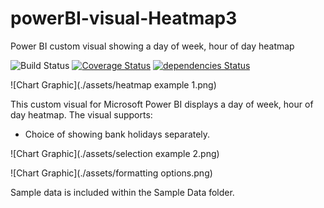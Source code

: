 # powerBI-visual-Heatmap3
Power BI custom visual showing a day of week, hour of day heatmap

![Build Status](https://travis-ci.org/DiaAzul/powerBI-visual-PopPyramid3.svg?branch=Version-1.10.0) [![Coverage Status](https://coveralls.io/repos/github/DiaAzul/powerBI-visual-PopPyramid3/badge.svg?branch=Version-1.10.0)](https://coveralls.io/github/DiaAzul/powerBI-visual-PopPyramid3?branch=Version-1.10.0) [![dependencies Status](https://david-dm.org/diaazul/powerBI-visual-PopPyramid3/status.svg)](https://david-dm.org/diaazul/powerBI-visual-PopPyramid3)


![Chart Graphic](./assets/heatmap example 1.png)

This custom visual for Microsoft Power BI displays a day of week, hour of day heatmap. The visual supports:
+ Choice of showing bank holidays separately.

![Chart Graphic](./assets/selection example 2.png)


![Chart Graphic](./assets/formatting options.png)

Sample data is included within the Sample Data folder.
